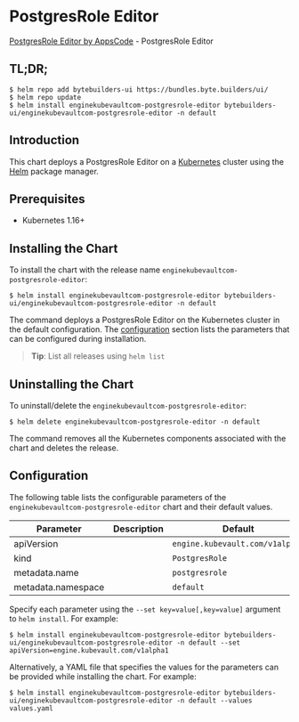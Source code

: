 # PostgresRole Editor

[PostgresRole Editor by AppsCode](https://byte.builders) - PostgresRole Editor

## TL;DR;

```console
$ helm repo add bytebuilders-ui https://bundles.byte.builders/ui/
$ helm repo update
$ helm install enginekubevaultcom-postgresrole-editor bytebuilders-ui/enginekubevaultcom-postgresrole-editor -n default
```

## Introduction

This chart deploys a PostgresRole Editor on a [Kubernetes](http://kubernetes.io) cluster using the [Helm](https://helm.sh) package manager.

## Prerequisites

- Kubernetes 1.16+

## Installing the Chart

To install the chart with the release name `enginekubevaultcom-postgresrole-editor`:

```console
$ helm install enginekubevaultcom-postgresrole-editor bytebuilders-ui/enginekubevaultcom-postgresrole-editor -n default
```

The command deploys a PostgresRole Editor on the Kubernetes cluster in the default configuration. The [configuration](#configuration) section lists the parameters that can be configured during installation.

> **Tip**: List all releases using `helm list`

## Uninstalling the Chart

To uninstall/delete the `enginekubevaultcom-postgresrole-editor`:

```console
$ helm delete enginekubevaultcom-postgresrole-editor -n default
```

The command removes all the Kubernetes components associated with the chart and deletes the release.

## Configuration

The following table lists the configurable parameters of the `enginekubevaultcom-postgresrole-editor` chart and their default values.

|     Parameter      | Description |             Default             |
|--------------------|-------------|---------------------------------|
| apiVersion         |             | `engine.kubevault.com/v1alpha1` |
| kind               |             | `PostgresRole`                  |
| metadata.name      |             | `postgresrole`                  |
| metadata.namespace |             | `default`                       |


Specify each parameter using the `--set key=value[,key=value]` argument to `helm install`. For example:

```console
$ helm install enginekubevaultcom-postgresrole-editor bytebuilders-ui/enginekubevaultcom-postgresrole-editor -n default --set apiVersion=engine.kubevault.com/v1alpha1
```

Alternatively, a YAML file that specifies the values for the parameters can be provided while
installing the chart. For example:

```console
$ helm install enginekubevaultcom-postgresrole-editor bytebuilders-ui/enginekubevaultcom-postgresrole-editor -n default --values values.yaml
```
